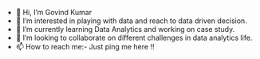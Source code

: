 - 👋 Hi, I’m Govind Kumar
- 👀 I’m interested in playing with data and reach to data driven decision.
- 🌱 I’m currently learning Data Analytics and working on case study.
- 💞️ I’m looking to collaborate on different challenges in data analytics life.
- 📫 How to reach me:- Just ping me here !!

<!---
gvnd1519/gvnd1519 is a ✨ special ✨ repository because its `README.md` (this file) appears on your GitHub profile.
You can click the Preview link to take a look at your changes.
--->
